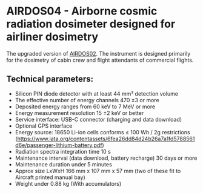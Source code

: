 # AIRDOS04 - Airborne cosmic radiation dosimeter designed for airliner dosimetry

The upgraded version of [AIRDOS02](https://github.com/UniversalScientificTechnologies/AIRDOS02). The instrument is designed primarily for the dosimetry of cabin crew and flight attendants of commercial flights. 

## Technical parameters:

  * Silicon PIN diode detector with at least 44 mm³ detection volume
  * The effective number of energy channels 470 ±3 or more
  * Deposited energy ranges from 60 keV to 7 MeV or more
  * Energy measurement resolution 15 ±2 keV or better
  * Service interface:  USB-C connector (charging and data download)
  * Optional GPS interface
  * Energy source: 18650 Li-ion cells conforms ≤ 100 Wh / 2g restrictions (https://www.iata.org/contentassets/6fea26dd84d24b26a7a1fd5788561d6e/passenger-lithium-battery.pdf)
  * Radiation spectra integration time 10 s
  * Maintenance interval (data download, battery recharge)  30 days or more
  * Maintenance duration under 5 minutes
  * Approx size LxWxH 166 mm x 107 mm x 57 mm (two  of these fit to Aircraft printed manual bay)
  * Weight under 0.88 kg (With accumulators)
